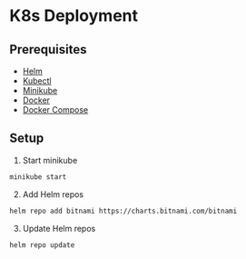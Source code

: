 # K8s Deployment

## Prerequisites

- [Helm](https://helm.sh/docs/intro/install/)
- [Kubectl](https://kubernetes.io/docs/tasks/tools/install-kubectl/)
- [Minikube](https://minikube.sigs.k8s.io/docs/start/)
- [Docker](https://docs.docker.com/get-docker/)
- [Docker Compose](https://docs.docker.com/compose/install/)

## Setup

1. Start minikube

```bash
minikube start
```

2. Add Helm repos

```bash
helm repo add bitnami https://charts.bitnami.com/bitnami
```

3. Update Helm repos

```bash
helm repo update
```

